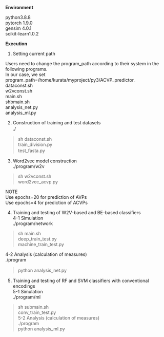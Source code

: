
**Environment**

 python3.8.8  
 pytorch 1.9.0  
 gensim 4.0.1  
 scikit-learn1.0.2  
 
 
**Execution**

1. Setting current path  

 Users need to change the program_path according to their system in the following programs.  
 In our case, we set program_path=/home/kurata/myproject/py3/ACVP_predictor.  
 dataconst.sh    
 w2vconst.sh     
 main.sh   
 shbmain.sh   
 analysis_net.py   
 analysis_ml.py   
 
2. Construction of training and test datasets  
./  　
>sh dataconst.sh  
 train_division.py  
 test_fasta.py  　　
 
3. Word2vec model construction  
./program/w2v  
>sh w2vconst.sh  
 word2vec_acvp.py  
 
NOTE  
 Use epochs=20  for prediction of AVPs  
 Use epochs=4   for prediction of ACVPs  
 
4. Training and testing of W2V-based and BE-based classifiers  
4-1 Simulation  
./program/network  
>sh main.sh  
 deep_train_test.py  
 machine_train_test.py  

4-2 Analysis (calculation of measures)  
./program  
>python analysis_net.py  　

5. Training and testing of RF and SVM classifiers with conventional encodings  
5-1 Simulation  
./program/ml  
>sh submain.sh  
 conv_train_test.py  
5-2 Analysis (calculation of measures)  
./program  
>python analysis_ml.py   

